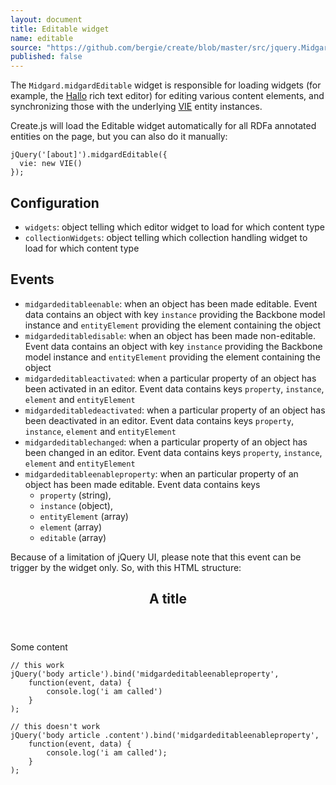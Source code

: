 ```yaml
---
layout: document
title: Editable widget
name: editable
source: "https://github.com/bergie/create/blob/master/src/jquery.Midgard.midgardEditable.js"
published: false
---
```

The `Midgard.midgardEditable` widget is responsible for loading widgets (for example, the [Hallo](http://hallojs.org) rich text editor) for editing various content elements, and synchronizing those with the underlying [VIE](http://viejs.org) entity instances.

Create.js will load the Editable widget automatically for all RDFa annotated entities on the page, but you can also do it manually:

    jQuery('[about]').midgardEditable({
      vie: new VIE()
    });

## Configuration

* `widgets`: object telling which editor widget to load for which content type
* `collectionWidgets`: object telling which collection handling widget to load for which content type

## Events

* `midgardeditableenable`: when an object has been made editable. Event data contains an object with key `instance` providing the Backbone model instance and `entityElement` providing the element containing the object
* `midgardeditabledisable`: when an object has been made non-editable. Event data contains an object with key `instance` providing the Backbone model instance and `entityElement` providing the element containing the object
* `midgardeditableactivated`: when a particular property of an object has been activated in an editor. Event data contains keys `property`, `instance`, `element` and `entityElement`
* `midgardeditabledeactivated`: when a particular property of an object has been deactivated in an editor. Event data contains keys `property`, `instance`, `element` and `entityElement`
* `midgardeditablechanged`: when a particular property of an object has been changed in an editor. Event data contains keys `property`, `instance`, `element` and `entityElement`
* `midgardeditableenableproperty`: when an particular property of an object has been made editable. Event data contains keys
    * `property` (string),
    * `instance` (object),
    * `entityElement` (array)
    * `element` (array)
    * `editable` (array)

Because of a limitation of jQuery UI, please note that this event can be trigger by the widget only. So, with this HTML structure:
    <article about="/my/article" typeof="sioc:Post">
        <header>
            <h1 property="title">A title</h1>
        </header>
        <div class="content" property="content">
            Some content
        </div>
    </article>

    // this work
    jQuery('body article').bind('midgardeditableenableproperty',
        function(event, data) {
            console.log('i am called')
        }
    );

    // this doesn't work
    jQuery('body article .content').bind('midgardeditableenableproperty',
        function(event, data) {
            console.log('i am called');
        }
    );
